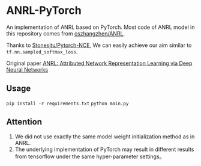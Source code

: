 # ANRL-PyTorch
An implementation of ANRL based on PyTorch. Most code of ANRL model in this repository comes from [cszhangzhen/ANRL](https://github.com/cszhangzhen/ANRL).

Thanks to [Stonesjtu/Pytorch-NCE](https://github.com/Stonesjtu/Pytorch-NCE), We can easily achieve our aim similar to `tf.nn.sampled_softmax_loss`.

Original paper [ANRL: Attributed Network Representation Learning via Deep Neural Networks](https://www.ijcai.org/Proceedings/2018/0438.pdf)

## Usage
`pip install -r requirements.txt`
`python main.py`

## Attention
1. We did not use exactly the same model weight initialization method as in ANRL.
2. The underlying implementation of PyTorch may result in different results from tensorflow under the same hyper-parameter settings。
